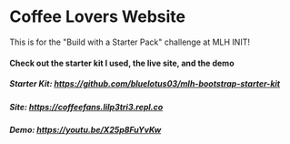 # Coffee Lovers Website
This is for the "Build with a Starter Pack" challenge at MLH INIT! 

#### Check out the starter kit I used, the live site, and the demo
##### Starter Kit: https://github.com/bluelotus03/mlh-bootstrap-starter-kit
##### Site: https://coffeefans.lilp3tri3.repl.co
##### Demo: https://youtu.be/X25p8FuYvKw

